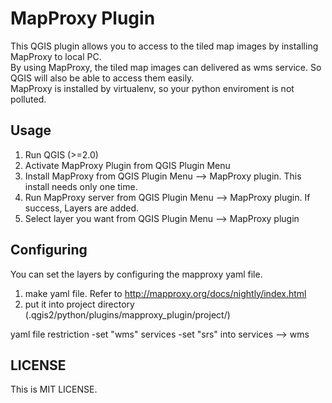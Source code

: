 MapProxy Plugin
======================
This QGIS plugin allows you to access to the tiled map images by installing MapProxy to local PC.   
By using MapProxy, the tiled map images can delivered as wms service. So QGIS will also be able to access them easily.   
MapProxy is installed by virtualenv, so your python enviroment is not polluted.  


Usage
------
1. Run QGIS (>=2.0)
2. Activate MapProxy Plugin from QGIS Plugin Menu
3. Install MapProxy from QGIS Plugin Menu --> MapProxy plugin. This install needs only one time.
4. Run MapProxy server from QGIS Plugin Menu --> MapProxy plugin. If success, Layers are added.
5. Select layer you want from QGIS Plugin Menu --> MapProxy plugin


Configuring
------
You can set the layers by configuring the mapproxy yaml file.  

1. make yaml file. Refer to http://mapproxy.org/docs/nightly/index.html
2. put it into project directory (.qgis2/python/plugins/mapproxy_plugin/project/) 

yaml file restriction
-set "wms" services
-set "srs" into services --> wms


LICENSE
----------
This is MIT LICENSE.
